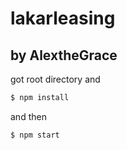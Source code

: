 # lakarleasing

## by AlextheGrace

got root directory and 

```sh
$ npm install
```
and then 
```sh
$ npm start
```
